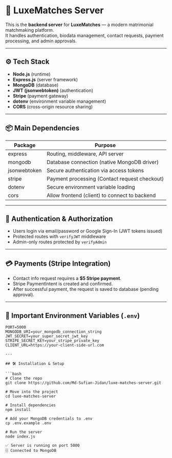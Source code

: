 # 🚀 LuxeMatches Server

This is the **backend server** for **LuxeMatches** — a modern matrimonial matchmaking platform.  
It handles authentication, biodata management, contact requests, payment processing, and admin approvals.

---

## ⚙️ Tech Stack

- **Node.js** (runtime)
- **Express.js** (server framework)
- **MongoDB** (database)
- **JWT (jsonwebtoken)** (authentication)
- **Stripe** (payment gateway)
- **dotenv** (environment variable management)
- **CORS** (cross-origin resource sharing)

---

## 📦 Main Dependencies

| Package        | Purpose |
|----------------|---------|
| express        | Routing, middleware, API server |
| mongodb        | Database connection (native MongoDB driver) |
| jsonwebtoken   | Secure authentication via access tokens |
| stripe         | Payment processing (Contact request checkout) |
| dotenv         | Secure environment variable loading |
| cors           | Allow frontend (client) to connect to backend |


---

## 🔐 Authentication & Authorization

- Users login via email/password or Google Sign-In (JWT tokens issued)
- Protected routes with `verifyJWT` middleware
- Admin-only routes protected by `verifyAdmin`

---

## 💳 Payments (Stripe Integration)

- Contact info request requires a **$5 Stripe payment**.
- Stripe PaymentIntent is created and confirmed.
- After successful payment, the request is saved to database (pending approval).

---

## 📂 Important Environment Variables (`.env`)

```env
PORT=5000
MONGODB_URI=your_mongodb_connection_string
JWT_SECRET=your_super_secret_jwt_key
STRIPE_SECRET_KEY=your_stripe_private_key
CLIENT_URL=https://your-client-side-url.com

---

## 🛠️ Installation & Setup

```bash
# Clone the repo
git clone https://github.com/Md-Sufian-Jidan/luxe-matches-server.git

# Move into the project
cd luxe-matches-server

# Install dependencies
npm install

# Add your MongoDB credentials to .env
cp .env.example .env

# Run the server
node index.js

✅ Server is running on port 5000
🗄️ Connected to MongoDB
